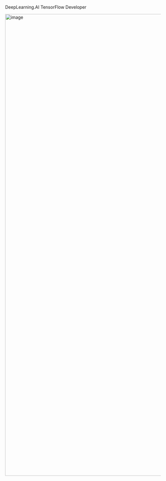 DeepLearning.AI TensorFlow Developer

<img width="1496" alt="image" src="https://github.com/felixm3/coursework-workshops-bootcamps-lectures-etc/assets/43228120/88e41e3b-a201-4f3f-ba2c-ad9f1c46b730">

